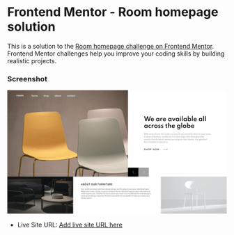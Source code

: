 # Frontend Mentor - Room homepage solution

This is a solution to the [Room homepage challenge on Frontend Mentor](https://www.frontendmentor.io/challenges/room-homepage-BtdBY_ENq). Frontend Mentor challenges help you improve your coding skills by building realistic projects. 


### Screenshot

![](./screenshot.jpg)



- Live Site URL: [Add live site URL here](https://your-live-site-url.com)

